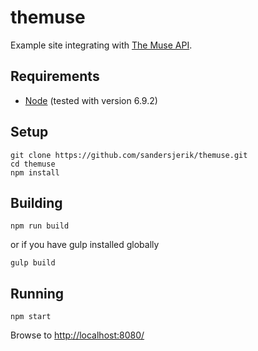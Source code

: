 # themuse

Example site integrating with [The Muse API](https://www.themuse.com/developers).

## Requirements

* [Node](https://nodejs.org) (tested with version 6.9.2)

## Setup

```shell
git clone https://github.com/sandersjerik/themuse.git
cd themuse
npm install 
```

## Building

```shell
npm run build
```

or if you have gulp installed globally

```shell
gulp build
```

## Running

```shell
npm start
```

Browse to <http://localhost:8080/>
